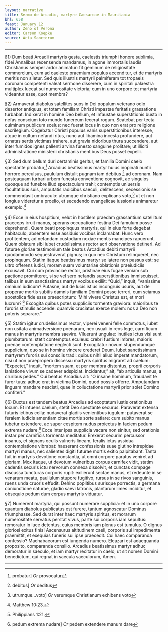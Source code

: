 ```yaml
---
layout: narrative
title: Sermo de Arcadio, martyre Caesareae in Mauritania
bhl: 658
feast: January 12
author: Zeno of Verona
editor: Carson Koepke
source: Acta Sanctorum
---
```


---

§1) Dum beati Arcadii martyris gesta, caelestis triumphi honore sublimia, fidei Annalibus recensenda mandamus, in agone immortalis laudis Christianus semper ardor animatur: fit geminum de religiositate commercium, cum ad caeleste praemium populus accenditur, et de martyris meritis non siletur. Sed quis illustris martyrii palmiferam tot tropaeis coronam competenti valeat sermone disserere, cum in spiritali palaestra multiplex luceat sui numerositate victoria; cum in uno corpore tot martyria videantur esse, quot membra?

§2) Armaverat diabolus satellites suos in Dei populum veterano odio desertor antiquus, et totam familiam Christi impastae feritatis grassatione turbabat. Indixerat in homine Deo bellum, et infaustae superstitionis busto in nefas conscium toto mundo funereum fecerat rogum. Scatebat per tecta culminum publicum scelus: nec fuerat locus in quo non erat pro religione sacrilegium. Cogebatur Christi populus vanis superstitionibus interesse, atque in cultum nefandi ritus, nunc aut libamina incesta profundere, aut ornatas sertis victimas trahere, aut gravia nidoribus thura succendere, aut inter fumidos ignes pallenti arvina funesto sanguine prolitare; ut illiciti administratione ministerii christianis mentibus Deus posset expelli.

§3) Sed dum bellum duri certaminis geritur, et familia Domini caelo spectante probatur,[^1] Arcadius beatissimus martyr huius inopinati nuntii horrore perculsus, paululum distulit pugnam iam debitus [^2] ad coronam. Nam posteaquam turbari urbem funesta conventione cognovit, ac singulos quosque ad funebre illud spectaculum trahi; contemptis uniuersis facultatibus suis, amputatis radicibus saeculi, delitescens, secessionis se commendavit umbraculo: utrumque christiano explicans voto,[^3] ut et non longius videretur a proelio, et secedendo evangelicae iussionis animaretur exemplo.[^4]

§4) Ecce in eius hospitium, velut in hostilem praedam grassantium satellitum praeceps irruit manus, sperans occupatione festina Dei famulum posse deprehendi. Quem beati propinquus martyris, qui in eius forte degebat habitaculo, absentem esse assiduis vocibus inclamabat. Hunc vero profitentem, ad nefandam custodiam noxiae mentis mancipes rapuerunt. Quem oblatum sibi iubet crudelissimus rector acri observatione detineri. Ad futurae gloriae testimonium tale beatus Arcadius debiti martyrii quodammodo sequestraverat pignus; in quo nec Christum relinqueret, nec propinquum. Statim itaque beatissimus martyr se latere non passus est: se ultro offerens iudici, moram suam voluntariae oblationis praeiudiciis excusavit. Cui cum provinciae rector, pristinae eius fugae veniam sub pactione promitteret, si se vel sero nefandis superstitionibus immiscuisset, talibus in eum sanctissimus martyr vocibus exiliit: “Quid,” inquit, “vanissime omnium iudicum? Putasne, aut de lucis istius incongruis usuris, aut de properae mortis subitis damnis familiam Domini posse terreri, cum sciamus apostolica fide esse praescriptum: ‘Mihi vivere Christus est, et mori lucrum?’[^5] Excogita quibus potes suppliciis tormenta graviora: maioribus te furoris stimulis accende: quamvis cruciatus exerce molem: nos a Deo non poteris separare.”

§5) Statim igitur crudelissimus rector, viperei veneni felle commotus, iubet non usitata animadversione poenarum, nec usuali in reos lege, carnificum manus in martyris membra saevire. Viluerunt ungulae: inutiles ictus visi sunt plumbatarum: stetit contemptus eculeus: crebri fustium imbres, maioris poenae contemplatione neglecti sunt. Excogitatur novum stupendumque supplicium, quo se in homine vincere crederet Deum. Iubet sanctissimum martyrem furoris sui consciis tradi: quibus nihil aliud imperat mandatorum, nisi ut non praepropero discessu martyris spiritus migraret ad caelum: “Expectet,” inquit, “mortem suam, et per membra distentus, proprii corporis laniatione vivum se cadaver adspiciat. Incidantur,” ait, “ab articulis manus, a cruribus pedes.” Cui beatus Arcadius ait: “O insane hominum, fraudavit te furor tuus: adhuc erat in victima Domini, quod possis offerre. Amputandam linguam mandare nescisti, quae in colluctatione martyrii prior solet Domino confiteri.”

§6) Ductus est tandem beatus Arcadius ad exoptatum iustis orationibus locum. Et intuens caelum, stetit Deo spectante securus. Paraverat extensa futuris ictibus colla: nudaverat gladiis venientibus iugulum: putaverat se feralem iudicis amentiam citae mortis sorte satiare: cum subito manus iubetur extendere, ac super cespitem nudus proiectus in faciem pedum extrema nudare.[^6] Ecce inter ipsa supplicia vacare non sinitur, sed orationis instar per carnificis tormenta meditatur. Erexerat securim percussor insanus, et signans oculis vulneris lineam, feralis ictus assidua contemplatione vibrabat: haeserant confessionis suae glutino intrepidae martyri manus, nec salientes digiti futurae mortis exitio palpitabant. Tanta fuit in martyris devotione constantia, ut omni corpore paratus veniret ad gloriam. Mox itaque, ut devotum vulneribus corpus carnifex vidit, statim cadentis securis ictu nervorum connexa dissolvit, et cunctas compage discussa tuncturas corporis rupit: exilierunt sectae manus, et redeunte in se venarum meatu, paullulum stupore fugitivo, rursus in se rivos sanguinis, ruens unda cruoris effudit. Dehinc poplitibus surisque porrectis, a germana coniunctione naturae, gladio saevi latronis, plantarum limes inciditur, et obsequio pedum dum corpus martyris viduatur.

§7) Numerent martyria, qui possunt numerare supplicia: et in uno corpore quantum diabolus publicatus est furere, tantum agnoscatur Dominus triumphasse. Sed durat inter haec martyris spiritus, et morarum numerositate servatus perstat vivus, parte sui corporis iam sepultus: remoratur in luce detentus, cuius membris iam plenus est tumulus. O dignus gloriosi exitus finis! Ascensurus altitudinem caeli, corporis sui impedimenta praemittit, et exequias funeris sui ipse praecedit. Cui haec comparanda confessio? Machabaeorum est iungenda numero. Eleazari est adaequanda proposito, comparanda consilio. Arcadius beatissimus martyr adhuc demoratur in saeculo, et iam martyr recitatur in caelo, ut sit nomen Domini benedictum, qui regnat in saecula saeculorum, Amen.

---

[^1]: probatur] *Or* provocatur
[^2]: debitus] *Or* deditus
[^3]: utrumque…voto] *Or* verumque Christianum exhibens voto
[^4]: Matthew 10:23.
[^5]: Philippians 1:21.
[^6]: pedum extrema nudare] *Or* pedem extendere manum dare
